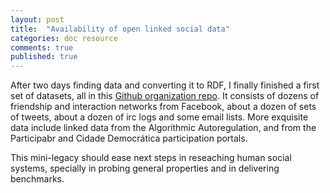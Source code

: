 ```yaml
---
layout: post
title:  "Availability of open linked social data"
categories: doc resource
comments: true
published: true
---
```

After two days finding data and converting it to RDF,
I finally finished a first set of datasets, all in
this [Github organization repo][gh].
It consists of dozens of friendship and interaction networks from Facebook,
about a dozen of sets of tweets, about a dozen of irc logs and some email lists.
More exquisite data include linked data from the Algorithmic Autoregulation, and from the Participabr and Cidade Democrática participation portals.

This mini-legacy should ease next steps in reseaching human social systems,
specially in probing general properties and in delivering benchmarks.


[gh]:      https://github.com/OpenLinkedSocialData
